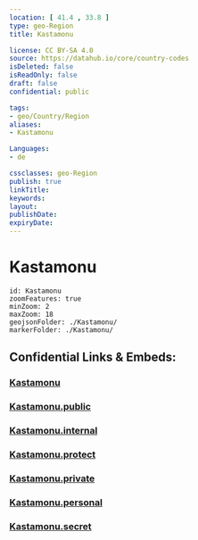 ```yaml
---
location: [ 41.4 , 33.8 ] 
type: geo-Region
title: Kastamonu

license: CC BY-SA 4.0
source: https://datahub.io/core/country-codes
isDeleted: false
isReadOnly: false
draft: false
confidential: public

tags:
- geo/Country/Region
aliases:
- Kastamonu

Languages:
- de

cssclasses: geo-Region
publish: true
linkTitle: 
keywords: 
layout: 
publishDate: 
expiryDate: 
---
```


# Kastamonu

```leaflet
id: Kastamonu
zoomFeatures: true 
minZoom: 2 
maxZoom: 18
geojsonFolder: ./Kastamonu/
markerFolder: ./Kastamonu/
```


## Confidential Links & Embeds: 

### [Kastamonu](/_Standards/Earth/Continent/Europe/Europe~East/Turkey/Provinces~Turkey/Kastamonu.md) 

### [Kastamonu.public](/_public/Earth/Continent/Europe/Europe~East/Turkey/Provinces~Turkey/Kastamonu.public.md) 

### [Kastamonu.internal](/_internal/Earth/Continent/Europe/Europe~East/Turkey/Provinces~Turkey/Kastamonu.internal.md) 

### [Kastamonu.protect](/_protect/Earth/Continent/Europe/Europe~East/Turkey/Provinces~Turkey/Kastamonu.protect.md) 

### [Kastamonu.private](/_private/Earth/Continent/Europe/Europe~East/Turkey/Provinces~Turkey/Kastamonu.private.md) 

### [Kastamonu.personal](/_personal/Earth/Continent/Europe/Europe~East/Turkey/Provinces~Turkey/Kastamonu.personal.md) 

### [Kastamonu.secret](/_secret/Earth/Continent/Europe/Europe~East/Turkey/Provinces~Turkey/Kastamonu.secret.md)

